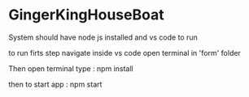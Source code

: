 # GingerKingHouseBoat
System should have node js installed and vs code to run

to run firts step navigate inside vs code open terminal in 
'form' folder
 
Then open terminal type : npm install

then to start app : npm start
